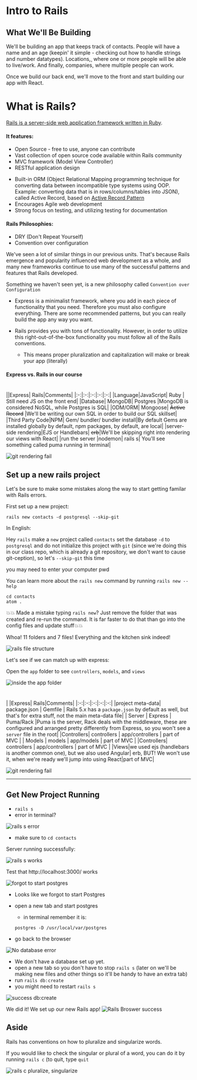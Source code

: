 # Intro to Rails

## What We'll Be Building
We'll be building an app that keeps track of contacts. People will have a name and an age (keepin' it simple - checking out how to handle strings and number datatypes). Locations,¸ where one or more people will be able to live/work. And finally, companies, where multiple people can work. 

Once we build our back end, we'll move to the front and start building our app with React.

# What is Rails?
[Rails is a server-side web application framework written in Ruby](https://en.wikipedia.org/wiki/Ruby_on_Rails).

#### It features:
- Open Source - free to use, anyone can contribute
- Vast collection of open source code available within Rails community
- MVC framework (Model View Controller)
- RESTful application design
<!-- - Built-in server-side rendering with .erb (**E**mbedded **R**u**B**y) -->
- Built-in ORM (Object Relational Mapping  programming technique for converting
   data between incompatible type systems using OOP. Example: converting data that is in rows/columns/tables into JSON), called Active Record, based on [Active Record Pattern](https://en.wikipedia.org/wiki/Active_record_pattern)
- Encourages Agile web development
- Strong focus on testing, and utilizing testing for documentation

#### Rails Philosophies:
- DRY (Don't Repeat Yourself)
- Convention over configuration

We've seen a lot of similar things in our previous units. That's because Rails emergence and popularity influenced web development as a whole, and many new frameworks continue to use many of the successful patterns and features that Rails developed.

Something we haven't seen yet, is a new philosophy called `Convention over Configuration`

- Express is a minimalist framework, where you add in each piece of functionality that you need. Therefore you must also configure everything. There are some recommended patterns, but you can really build the app any way you want.

- Rails provides you with tons of functionality. However, in order to utilize this right-out-of-the-box functionality you must follow all of the Rails conventions.
  - This means proper pluralization and capitalization will make or break your app (literally)

#### Express vs. Rails in our course

# 

||Express| Rails|Comments|
|:-:|:-:|:-:|:-:|:-:|
|Language|JavaScript| Ruby | Still need JS on the front end|
|Database| MongoDB| Postgres |MongoDB is considered NoSQL, while Postgres is SQL|
|ODM/ORM| Mongoose| ~~Active Record~~ |We'll be writing our own SQL in order to build our SQL skillset|
|Third Party Code|NPM| Gem/ bundler/ bundler install|By default Gems are installed globally by default, npm packages, by default, are local|
|server-side rendering|EJS or Handlebars| ~~erb~~|We'll be skipping right into rendering our views with React|
|run the server |nodemon| rails s| You'll see something called puma running in terminal|


![git rendering fail ](https://i.imgur.com/NPNDXh1.png)




## Set up a new rails project

Let's be sure to make some mistakes along the way to start getting familar with Rails errors.

First set up a new project:

```
rails new contacts -d postgresql --skip-git
```

In English:

Hey `rails` make a `new` project called `contacts` set the database `-d` to `postgresql` and do not initialize this project with `git` (since we're doing this in our class repo, which is already a git repository, we don't want to cause git-ception), so let's `--skip-git` this time

you may need to enter your computer pwd

You can learn more about the `rails new` command by running
`rails new --help`

```
cd contacts
atom .
```

💥💥 Made a mistake typing `rails new`? Just remove the folder that was created and re-run the command. It is far faster to do that than go into the config files and update stuff💥💥

Whoa! 11 folders and 7 files! Everything and the kitchen sink indeed!

![rails file structure](https://i.imgur.com/fIH8YIy.png)

Let's see if we can match up with express:

Open the `app` folder to see `controllers`, `models`,  and `views`

![inside the app folder ](https://i.imgur.com/Pha6qSK.png)

#  

| |Express| Rails|Comments|
|:-:|:-:|:-:|:-:|:-:|
|project meta-data| package.json | Gemfile | Rails 5.x has a `package.json` by default as well, but that's for extra stuff, not the main meta-data file|
| Server | Express | Puma/Rack |Puma is the server, Rack deals with the middleware, these are configured and arranged pretty differently from Express, so you won't see a `server` file in the root|
|Controllers| controllers | app/controllers | part of MVC |
| Models | models | app/models | part of MVC |
|Controllers| controllers | app/controllers | part of MVC |
|Views|we used ejs (handlebars is another common one), but we also used Angular| erb, BUT! We won't use it, when we're ready we'll jump into using React|part of MVC|


![git rendering fail](https://i.imgur.com/VYv7Uqf.png)

---
## Get New Project Running

- `rails s`
 - error in terminal?

 ![rails s error](https://i.imgur.com/aGUaN70.png)

 - make sure to `cd contacts`

Server running successfully:

![rails s works](https://i.imgur.com/CNhfeN5.png)


 Test that http://localhost:3000/ works

 ![forgot to start postgres](https://i.imgur.com/87yDFUJ.png)

- Looks like we forgot to start Postgres
- open a new tab and start postgres
  - in terminal remember it is:

  ```
  postgres -D /usr/local/var/postgres
  ```

- go back to the browser

![No database error](https://i.imgur.com/fWAB5Wj.png)

- We don't have a database set up yet.
- open a new tab so you don't have to stop  `rails s` (later on we'll be making new files and other things so it'll be handy to have an extra tab)
- run `rails db:create`
- you might need to restart `rails s`

![success db:create](https://i.imgur.com/f8Caedy.png)

We did it! We set up our new Rails app!
![Rails Broswer success](https://i.imgur.com/zkHZ9Hv.png)

## Aside
Rails has conventions on how to pluralize and singularize words.

If you would like to check the singular or plural of a word, you can do it by running `rails c` (to quit, type `quit`

![rails c pluralize, singularize ](https://i.imgur.com/RiV71w5.png)
